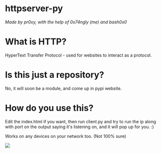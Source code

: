 # httpserver-py
*Made by pr0xy, with the help of 0x74ngly (me) and bash0x0*

# What is HTTP?

HyperText Transfer Protocol - used for websites to interact as a protocol.

# Is this just a repository?

No, it will soon be a module, and come up in pypi website.

# How do you use this?

Edit the index.html if you want, then run client.py and try to run the ip along with port on the output saying it's listening on, and it will pop up for you. :)

Works on any devices on your network too. (Not 100% sure)

![](https://media.discordapp.net/attachments/769313530544783411/770765787630665738/unknown.png?width=893&height=475)
